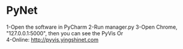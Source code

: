 # PyNet

1-Open the software in PyCharm
2-Run manager.py
3-Open Chrome, "127.0.0.1:5000", then you can see the PyVis
Or  
4-Online:  http://pyvis.yingshinet.com
